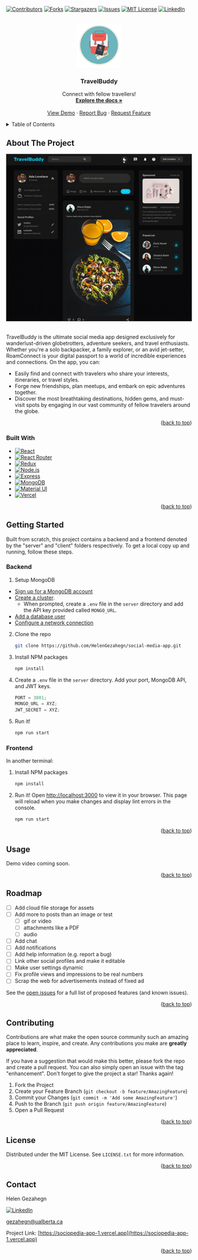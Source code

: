 <!-- Improved compatibility of back to top link: See: https://github.com/othneildrew/Best-README-Template/pull/73 -->

<a name="readme-top"></a>

<!--
*** Thanks for checking out the Best-README-Template. If you have a suggestion
*** that would make this better, please fork the repo and create a pull request
*** or simply open an issue with the tag "enhancement".
*** Don't forget to give the project a star!
*** Thanks again! Now go create something AMAZING! :D
-->

<!-- PROJECT SHIELDS -->
<!--
*** I'm using markdown "reference style" links for readability.
*** Reference links are enclosed in brackets [ ] instead of parentheses ( ).
*** See the bottom of this document for the declaration of the reference variables
*** for contributors-url, forks-url, etc. This is an optional, concise syntax you may use.
*** https://www.markdownguide.org/basic-syntax/#reference-style-links
-->

[![Contributors][contributors-shield]][contributors-url]
[![Forks][forks-shield]][forks-url]
[![Stargazers][stars-shield]][stars-url]
[![Issues][issues-shield]][issues-url]
[![MIT License][license-shield]][license-url]
[![LinkedIn][linkedin-shield]][linkedin-url]

<!-- PROJECT LOGO -->
<br />
<div align="center">
  <a href="https://github.com/HelenGezahegn/social-media-app">
    <img src="client/public/logo192.png" alt="Logo" width="120" height="120">
  </a>

<h3 align="center">TravelBuddy</h3>

  <p align="center">
    Connect with fellow travellers!
    <br />
    <a href="https://github.com/HelenGezahegn/social-media-app"><strong>Explore the docs »</strong></a>
    <br />
    <br />
    <a href="https://travel-buddy-1.vercel.app">View Demo</a>
    ·
    <a href="https://github.com/HelenGezahegn/social-media-app/issues">Report Bug</a>
    ·
    <a href="https://github.com/HelenGezahegn/social-media-app/issues">Request Feature</a>
  </p>
</div>

<!-- TABLE OF CONTENTS -->
<details>
  <summary>Table of Contents</summary>
  <ol>
    <li>
      <a href="#about-the-project">About The Project</a>
      <ul>
        <li><a href="#built-with">Built With</a></li>
      </ul>
    </li>
    <li>
      <a href="#getting-started">Getting Started</a>
      <ul>
        <li><a href="#prerequisites">Prerequisites</a></li>
        <li><a href="#installation">Installation</a></li>
      </ul>
    </li>
    <li><a href="#usage">Usage</a></li>
    <li><a href="#roadmap">Roadmap</a></li>
    <li><a href="#contributing">Contributing</a></li>
    <li><a href="#license">License</a></li>
    <li><a href="#contact">Contact</a></li>
  </ol>
</details>

<!-- ABOUT THE PROJECT -->

## About The Project

<div align="center">
<img src="client/public/assets/product.gif" alt="product" style="width:800px">
</div>
<!-- [![Product Name Screen Shot][product-screenshot]](https://example.com) -->
<br />

TravelBuddy is the ultimate social media app designed exclusively for wanderlust-driven globetrotters, adventure seekers, and travel enthusiasts. Whether you're a solo backpacker, a family explorer, or an avid jet-setter, RoamConnect is your digital passport to a world of incredible experiences and connections. On the app, you can: 
* Easily find and connect with travelers who share your interests, itineraries, or travel styles.
* Forge new friendships, plan meetups, and embark on epic adventures together.
* Discover the most breathtaking destinations, hidden gems, and must-visit spots by engaging in our vast community of fellow travelers around the globe.



<p align="right">(<a href="#readme-top">back to top</a>)</p>

### Built With

- [![React][React.js]][React-url]
- [![React Router][React-Router-dev]][React-Router-url]
- [![Redux][Redux-dev]][Redux-url]
- [![Node.js][Node-dev]][Node-url]
- [![Express][Express-dev]][Express-url]
- [![MongoDB][Mongo-dev]][Mongo-url]
- [![Material UI][Material-dev]][Material-url]
- [![Vercel][Vercel-dev]][Vercel-url]

<p align="right">(<a href="#readme-top">back to top</a>)</p>

<!-- GETTING STARTED -->

## Getting Started

Built from scratch, this project contains a backend and a frontend denoted by the "server" and "client" folders respectively. To get a local copy up and running, follow these steps.

### Backend

1. Setup MongoDB
- [Sign up for a MongoDB account](mongodb.com)
- [Create a cluster](https://www.mongodb.com/docs/guides/atlas/cluster/).
  - When prompted, create a `.env` file in the `server` directory and add the API key provided called `MONGO_URL`.
- [Add a database user](https://www.mongodb.com/docs/guides/atlas/db-user/)
- [Configure a network connection](https://www.mongodb.com/docs/guides/atlas/network-connections/)

2. Clone the repo
   ```sh
   git clone https://github.com/HelenGezahegn/social-media-app.git
   ```
3. Install NPM packages
   ```sh
   npm install
   ```
4. Create a `.env` file in the `server` directory. Add your port, MongoDB API, and JWT keys.
   ```js
   PORT = 3001;
   MONGO_URL = XYZ;
   JWT_SECRET = XYZ;
   ```
5. Run it!
   ```js
   npm run start
   ```

### Frontend

In another terminal:

1. Install NPM packages

   ```sh
   npm install
   ```

2. Run it! Open [http://localhost:3000](http://localhost:3000) to view it in your browser. This page will reload when you make changes and display lint errors in the console.

   ```sh
   npm run start
   ```

<p align="right">(<a href="#readme-top">back to top</a>)</p>

<!-- USAGE EXAMPLES -->

## Usage

Demo video coming soon.

<p align="right">(<a href="#readme-top">back to top</a>)</p>

<!-- ROADMAP -->

## Roadmap

- [ ] Add cloud file storage for assets
- [ ] Add more to posts than an image or test
  - [ ] gif or video
  - [ ] attachments like a PDF
  - [ ] audio
- [ ] Add chat
- [ ] Add notifications
- [ ] Add help information (e.g. report a bug)
- [ ] Link other social profiles and make it editable
- [ ] Make user settings dynamic
- [ ] Fix profile views and impressions to be real numbers
- [ ] Scrap the web for advertisements instead of fixed ad

See the [open issues](https://github.com/HelenGezahegn/social-media-app/issues) for a full list of proposed features (and known issues).

<p align="right">(<a href="#readme-top">back to top</a>)</p>

<!-- CONTRIBUTING -->

## Contributing

Contributions are what make the open source community such an amazing place to learn, inspire, and create. Any contributions you make are **greatly appreciated**.

If you have a suggestion that would make this better, please fork the repo and create a pull request. You can also simply open an issue with the tag "enhancement".
Don't forget to give the project a star! Thanks again!

1. Fork the Project
2. Create your Feature Branch (`git checkout -b feature/AmazingFeature`)
3. Commit your Changes (`git commit -m 'Add some AmazingFeature'`)
4. Push to the Branch (`git push origin feature/AmazingFeature`)
5. Open a Pull Request

<p align="right">(<a href="#readme-top">back to top</a>)</p>

<!-- LICENSE -->

## License

Distributed under the MIT License. See `LICENSE.txt` for more information.

<p align="right">(<a href="#readme-top">back to top</a>)</p>

<!-- CONTACT -->

## Contact

Helen Gezahegn

[![LinkedIn][linkedin-shield]][linkedin-url]

gezahegn@ualberta.ca

Project Link: [https://sociopedia-app-1.vercel.app](https://sociopedia-app-1.vercel.app)

<p align="right">(<a href="#readme-top">back to top</a>)</p>

<!-- MARKDOWN LINKS & IMAGES -->
<!-- https://www.markdownguide.org/basic-syntax/#reference-style-links -->

[contributors-shield]: https://img.shields.io/github/contributors/HelenGezahegn/social-media-app.svg?style=for-the-badge
[contributors-url]: https://github.com/HelenGezahegn/social-media-app/graphs/contributors
[forks-shield]: https://img.shields.io/github/forks/HelenGezahegn/social-media-app.svg?style=for-the-badge
[forks-url]: https://github.com/HelenGezahegn/social-media-app/network/members
[stars-shield]: https://img.shields.io/github/stars/HelenGezahegn/social-media-app.svg?style=for-the-badge
[stars-url]: https://github.com/HelenGezahegn/social-media-app/stargazers
[issues-shield]: https://img.shields.io/github/issues/HelenGezahegn/social-media-app.svg?style=for-the-badge
[issues-url]: https://github.com/HelenGezahegn/social-media-app/issues
[license-shield]: https://img.shields.io/github/license/HelenGezahegn/social-media-app.svg?style=for-the-badge
[license-url]: https://github.com/HelenGezahegn/social-media-app/blob/master/LICENSE.txt
[linkedin-shield]: https://img.shields.io/badge/-LinkedIn-black.svg?style=for-the-badge&logo=linkedin&colorB=555
[linkedin-url]: https://linkedin.com/in/HelenGezahegn
[product-screenshot]: images/screenshot.png
[Mongo-dev]: https://img.shields.io/badge/MongoDB-4EA94B?style=for-the-badge&logo=mongodb&logoColor=white
[Mongo-url]: https://mongodb.com
[React.js]: https://img.shields.io/badge/React-20232A?style=for-the-badge&logo=react&logoColor=61DAFB
[React-url]: https://reactjs.org/
[Express-dev]: https://img.shields.io/badge/Express.js-404D59?style=for-the-badge
[Express-url]: https://expressjs.com/
[Redux-dev]: https://img.shields.io/badge/Redux-593D88?style=for-the-badge&logo=redux&logoColor=white
[Redux-url]: https://react-redux.js.org/
[React-Router-dev]: https://img.shields.io/badge/React_Router-CA4245?style=for-the-badge&logo=react-router&logoColor=white
[React-Router-url]: https://reactrouter.com/
[Material-dev]: https://img.shields.io/badge/Material--UI-0081CB?style=for-the-badge&logo=material-ui&logoColor=white
[Material-url]: https://mui.com/material-ui/
[Node-dev]: https://img.shields.io/badge/Node.js-43853D?style=for-the-badge&logo=node.js&logoColor=white

[Node-url]: [https://getbootstrap.com](https://nodejs.org/en)
[Vercel-dev]: https://img.shields.io/badge/Vercel-000000?style=for-the-badge&logo=vercel&logoColor=white
[Vercel-url]: https://vercel.com
